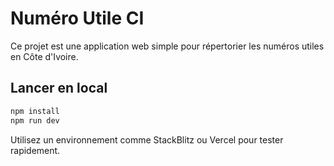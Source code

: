 # Numéro Utile CI

Ce projet est une application web simple pour répertorier les numéros utiles en Côte d'Ivoire.

## Lancer en local

```bash
npm install
npm run dev
```

Utilisez un environnement comme StackBlitz ou Vercel pour tester rapidement.